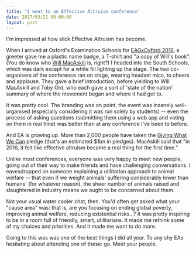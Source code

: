 ```yaml
---
title: "I went to an Effective Altruism conference"
date: 2017/03/21 09:00:00
layout: post
---
```


I'm impressed at how slick Effective Altruism has become.

When I arrived at Oxford's Examination Schools for [EAGxOxford 2016](https://www.eaglobal.org/events/eagx-oxford-2016/), a greeter gave me a plastic name badge, a T-shirt and "a copy of Will's book". (You do know who [Will MacAskill](http://www.williammacaskill.com/) is, right?) I headed into the South Schools, which was dark except for a white fill lighting up the stage. The two co-organisers of the conference ran on stage, wearing headset mics, to cheers and applause. They gave a brief introduction, before yielding to Will MacAskill and Toby Ord, who each gave a sort of 'state of the nation' summary of where the movement began and where it had got to.

It was pretty cool. The branding was on point, the event was insanely well-organised (especially considering it was run solely by students) -- even the process of asking questions (submitting them using a web app and voting on them in real time) was better than at any conference I've been to before.

And EA is growing up. More than 2,000 people have taken the [Giving What We Can](https://www.givingwhatwecan.org/pledge/) pledge (that's an estimated $1bn in pledges). MacAskill said that "in 2016, it felt like effective altruism became a real thing for the first time."

Unlike most conferences, everyone was very happy to meet new people, going out of their way to make friends and have challenging conversations. I eavesdropped on someone explaining a utilitarian approach to animal welfare -- that even if we weight animals' suffering considerably lower than humans' (for whatever reason), the sheer number of animals raised and slaughtered in industry means we ought to be concerned about them.

Not your usual water cooler chat, then. You'd often get asked what your "cause area" was: that is, are you focusing on ending global poverty, improving animal welfare, reducing existential risks...? It was pretty inspiring to be in a room full of friendly, smart, utilitarians. It made me rethink some of my choices and priorities. And it made me want to do more.

Going to this was was one of the best things I did all year. To any shy EAs hesitating about attending one of these: go. Meet your people.
